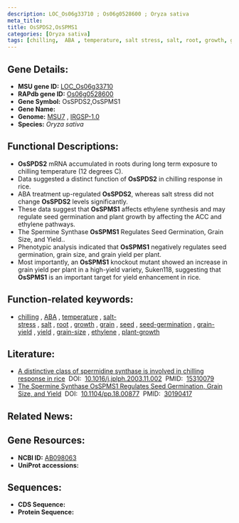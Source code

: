 ```yaml
---
description: LOC_Os06g33710 ; Os06g0528600 ; Oryza sativa
meta_title:
title: OsSPDS2,OsSPMS1
categories: [Oryza sativa]
tags: [chilling,  ABA , temperature, salt stress, salt, root, growth, grain, seed, seed germination, grain yield, yield, grain size, ethylene, plant growth]
---
```


## Gene Details:
- **MSU gene ID:** [LOC_Os06g33710](http://rice.uga.edu/cgi-bin/ORF_infopage.cgi?orf=LOC_Os06g33710)  
- **RAPdb gene ID:** [Os06g0528600](https://rapdb.dna.affrc.go.jp/locus/?name=Os06g0528600)  
- **Gene Symbol:** OsSPDS2,OsSPMS1
- **Gene Name:**
- **Genome:**  [MSU7](http://rice.uga.edu/)&nbsp;,&nbsp;[IRGSP-1.0](https://rapdb.dna.affrc.go.jp/download/irgsp1.html)
- **Species:** *Oryza sativa*

## Functional Descriptions:
   - **OsSPDS2** mRNA accumulated in roots during long term exposure to chilling temperature (12 degrees C).
   - Data suggested a distinct function of **OsSPDS2** in chilling response in rice.
   - ABA treatment up-regulated **OsSPDS2**, whereas salt stress did not change **OsSPDS2** levels significantly.
   - These data suggest that **OsSPMS1** affects ethylene synthesis and may regulate seed germination and plant growth by affecting the ACC and ethylene pathways.
   - The Spermine Synthase **OsSPMS1** Regulates Seed Germination, Grain Size, and Yield..
   - Phenotypic analysis indicated that **OsSPMS1** negatively regulates seed germination, grain size, and grain yield per plant.
   - Most importantly, an **OsSPMS1** knockout mutant showed an increase in grain yield per plant in a high-yield variety, Suken118, suggesting that **OsSPMS1** is an important target for yield enhancement in rice.

## Function-related keywords:
   - [chilling](/tags/chilling/)&nbsp;,&nbsp;[ABA](/tags/ABA/)&nbsp;,&nbsp;[temperature](/tags/temperature/)&nbsp;,&nbsp;[salt-stress](/tags/salt-stress/)&nbsp;,&nbsp;[salt](/tags/salt/)&nbsp;,&nbsp;[root](/tags/root/)&nbsp;,&nbsp;[growth](/tags/growth/)&nbsp;,&nbsp;[grain](/tags/grain/)&nbsp;,&nbsp;[seed](/tags/seed/)&nbsp;,&nbsp;[seed-germination](/tags/seed-germination/)&nbsp;,&nbsp;[grain-yield](/tags/grain-yield/)&nbsp;,&nbsp;[yield](/tags/yield/)&nbsp;,&nbsp;[grain-size](/tags/grain-size/)&nbsp;,&nbsp;[ethylene](/tags/ethylene/)&nbsp;,&nbsp;[plant-growth](/tags/plant-growth/)

## Literature:
   - [A distinctive class of spermidine synthase is involved in chilling response in rice](https://www.doi.org/10.1016/j.jplph.2003.11.002)&nbsp;&nbsp;DOI:&nbsp;&nbsp;[10.1016/j.jplph.2003.11.002](https://www.doi.org/10.1016/j.jplph.2003.11.002)&nbsp;&nbsp;PMID:&nbsp;&nbsp;[15310079](https://pubmed.ncbi.nlm.nih.gov/15310079/)
   - [The Spermine Synthase OsSPMS1 Regulates Seed Germination, Grain Size, and Yield](https://www.doi.org/10.1104/pp.18.00877)&nbsp;&nbsp;DOI:&nbsp;&nbsp;[10.1104/pp.18.00877](https://www.doi.org/10.1104/pp.18.00877)&nbsp;&nbsp;PMID:&nbsp;&nbsp;[30190417](https://pubmed.ncbi.nlm.nih.gov/30190417/)

## Related News:

## Gene Resources:
- **NCBI ID:**  [AB098063](http://www.ncbi.nlm.nih.gov/nuccore/AB098063)
- **UniProt accessions:** [](https://www.uniprot.org/uniprotkb//entry)

## Sequences:
- **CDS Sequence:**
- **Protein Sequence:**
